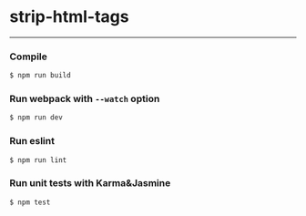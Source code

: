 # strip-html-tags
- - -

### Compile

```bash
$ npm run build
```

### Run webpack with `--watch` option

```bash
$ npm run dev
```

### Run eslint

```bash
$ npm run lint
```

### Run unit tests with Karma&Jasmine

```bash
$ npm test
```
